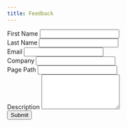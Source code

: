 ```yaml
---
title: Feedback
---
```


<form action="thank-you.php" method="post">
  <div class="form-row">
    <div class="form-group col-md-6">
      <label for="first-name">First Name</label>
      <input type="text" class="form-control" id="first-name" name="first-name" placeholder="" required>
    </div>
    <div class="form-group col-md-6">
      <label for="last-name">Last Name</label>
      <input type="text" class="form-control" id="last-name" name="last-name" placeholder="" required>
    </div>
  </div>
  <div class="form-row">
    <div class="form-group col-md-6">
      <label for="email">Email</label>
      <input type="text" class="form-control" id="email" name="email" placeholder="" required>
    </div>
    <div class="form-group col-md-6">
      <label for="company">Company</label>
      <input type="text" class="form-control" id="company" name="company" placeholder="" required>
    </div>
  </div>
  <div class="form-row">
    <div class="form-group col-md-12">
      <label for="page">Page Path</label>
      <input type="text" class="form-control" id="page" name="page" placeholder="">
    </div>
  </div>
  <div class="form-group">
    <label for="description">Description</label>
    <textarea class="form-control" id="description" name="description" rows="5" required></textarea>
  </div>
  <button type="submit" class="btn btn-success">Submit</button>
</form>